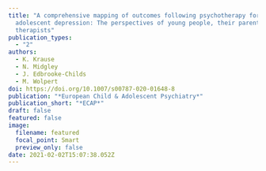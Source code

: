 ```yaml
---
title: "A comprehensive mapping of outcomes following psychotherapy for
  adolescent depression: The perspectives of young people, their parents and
  therapists"
publication_types:
  - "2"
authors:
  - K. Krause
  - N. Midgley
  - J. Edbrooke-Childs
  - M. Wolpert
doi: https://doi.org/10.1007/s00787-020-01648-8
publication: "*European Child & Adolescent Psychiatry*"
publication_short: "*ECAP*"
draft: false
featured: false
image:
  filename: featured
  focal_point: Smart
  preview_only: false
date: 2021-02-02T15:07:38.052Z
---
```

